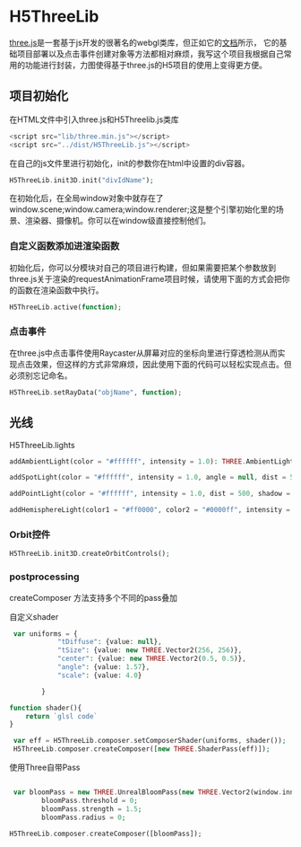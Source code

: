 # H5ThreeLib

[three.js](https://github.com/mrdoob/three.js)是一套基于js开发的很著名的webgl类库，但正如它的[文档](https://threejs.org/docs/index.html#manual/en/introduction/Creating-a-scene)所示，
它的基础项目部署以及点击事件创建对象等方法都相对麻烦，我写这个项目我根据自己常用的功能进行封装，力图使得基于three.js的H5项目的使用上变得更方便。

## 项目初始化

在HTML文件中引入three.js和H5Threelib.js类库

```php
<script src="lib/three.min.js"></script>
<script src="../dist/H5ThreeLib.js"></script>
```

在自己的js文件里进行初始化，init的参数你在html中设置的div容器。

```php
H5ThreeLib.init3D.init("divIdName");
```
在初始化后，在全局window对象中就存在了window.scene;window.camera;window.renderer;这是整个引擎初始化里的场景、渲染器、摄像机。你可以在window级直接控制他们。


### 自定义函数添加进渲染函数

初始化后，你可以分模块对自己的项目进行构建，但如果需要把某个参数放到three.js关于渲染的requestAnimationFrame项目时候，请使用下面的方式会把你的函数在渲染函数中执行。

```php
H5ThreeLib.active(function);
```
### 点击事件
在three.js中点击事件使用Raycaster从屏幕对应的坐标向里进行穿透检测从而实现点击效果，但这样的方式非常麻烦，因此使用下面的代码可以轻松实现点击。但必须别忘记命名。

```php
H5ThreeLib.setRayData("objName", function);
```

## 光线
H5ThreeLib.lights

```php
addAmbientLight(color = "#ffffff", intensity = 1.0): THREE.AmbientLight
```

```php
addSpotLight(color = "#ffffff", intensity = 1.0, angle = null, dist = 500, shadow = null): THREE.SpotLight
```

 ```php
addPointLight(color = "#ffffff", intensity = 1.0, dist = 500, shadow = null): THREE.PointLight
```

```php
addHemisphereLight(color1 = "#ff0000", color2 = "#0000ff", intensity = 1.0): THREE.HemisphereLight
```



### Orbit控件

```php
H5ThreeLib.init3D.createOrbitControls();
```

### postprocessing

createComposer 方法支持多个不同的pass叠加

自定义shader

```php
 var uniforms = {
            "tDiffuse": {value: null},
            "tSize": {value: new THREE.Vector2(256, 256)},
            "center": {value: new THREE.Vector2(0.5, 0.5)},
            "angle": {value: 1.57},
            "scale": {value: 4.0}

        }

function shader(){
    return `glsl code`
}

 var eff = H5ThreeLib.composer.setComposerShader(uniforms, shader());
 H5ThreeLib.composer.createComposer([new THREE.ShaderPass(eff)]);
```

使用Three自带Pass

```php

 var bloomPass = new THREE.UnrealBloomPass(new THREE.Vector2(window.innerWidth, window.innerHeight), 1.5, 0.4, 0.85);
        bloomPass.threshold = 0;
        bloomPass.strength = 1.5;
        bloomPass.radius = 0;

H5ThreeLib.composer.createComposer([bloomPass]);  

```